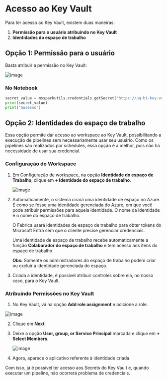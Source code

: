 # Acesso ao Key Vault

Para ter acesso ao Key Vault, existem duas maneiras:

1. **Permissão para o usuário atribuindo no Key Vault**
2. **Identidades do espaço de trabalho**

## Opção 1: Permissão para o usuário

Basta atribuir a permissão no Key Vault:

![image](https://github.com/user-attachments/assets/10c05e71-9aa4-4620-8f9c-7fb3f7ac3173)


### No Notebook

```python
secret_value = mssparkutils.credentials.getSecret('https://uq-bi-key-vault.vault.azure.net/', 'BW')
print(secret_value)
print("Sucesso")
```

## Opção 2: Identidades do espaço de trabalho

Essa opção permite dar acesso ao workspace ao Key Vault, possibilitando a execução de pipelines sem necessariamente usar seu usuário. Como os pipelines são realizados por schedules, essa opção é a melhor, pois não há necessidade de usar sua credencial.

### Configuração do Workspace

1. Em Configuração de workspace, na opção **Identidade do espaço de Trabalho**, clique em **+ Identidade do espaço de trabalho**.

   ![image](https://github.com/user-attachments/assets/4394f1e6-a80d-45a2-ada3-04334b0d960f)


2. Automaticamente, o sistema criará uma identidade de espaço no Azure. É como se fosse uma identidade gerenciada do Azure, em que você pode atribuir permissões para aquela identidade. O nome da identidade é o nome do espaço de trabalho.

   O Fabrica usará identidades de espaço de trabalho para obter tokens do Microsoft Entra sem que o cliente precise gerenciar credenciais.

   Uma identidade de espaço de trabalho recebe automaticamente a função **Colaborador do espaço de trabalho** e tem acesso aos itens do espaço de trabalho.

   **Obs:** Somente os administradores do espaço de trabalho podem criar ou excluir a identidade gerenciada do espaço.

3. Criada a identidade, é possível atribuir controles sobre ela, no nosso caso, para o Key Vault.

### Atribuindo Permissões no Key Vault

1. No Key Vault, vá na opção **Add role assignment** e adicione a role.

  ![image](https://github.com/user-attachments/assets/6be55efd-7774-4215-a1a7-70b59a51cbc2)


2. Clique em **Next**.

3. Deixe a opção **User, group, or Service Principal** marcada e clique em **+ Select Members**.

   ![image](https://github.com/user-attachments/assets/f1dca222-ee6d-46b3-8275-609449a8707c)


4. Agora, aparece o aplicativo referente à identidade criada.

Com isso, já é possível ter acesso aos Secrets do Key Vault e, quando executar um pipeline, não ocorrerá problema de credenciais.
